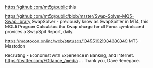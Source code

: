 https://github.com/mt5g/public
this 

https://github.com/mt5g/public/blob/master/Swap-Solver-MQ5-SwapLibrary
SwapSolver - previously know as SwapSpitter in MT4, this MQL5 Program Calculates the Swap charge for all Forex symbols and provides a SwapSpit Report, daily.

https://mastodon.online/web/statuses/104551921934380849
MT5 - Mastodon


Recruiting - Economist with Experience in Banking, and Internet. https://twitter.com/FGDance_/media  ... Thank you, Dave Renegade.                                       


